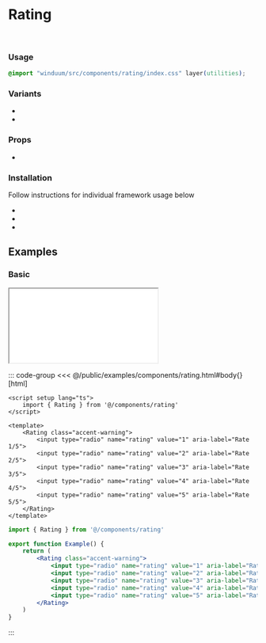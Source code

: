 # Rating
<br>
<ViewSourceGh href="https://github.com/winduum/winduum/blob/main/src/components/rating" />

### Usage

```css
@import "winduum/src/components/rating/index.css" layer(utilities);
```

### Variants
* <LinkGh name="default" path="components/rating" />
* <LinkGh name="invalid" path="components/rating" />

### Props
* <LinkGh name="default" path="components/rating/props" />

### Installation
Follow instructions for individual framework usage below

* <LinkGh name="winduum" url="https://github.com/winduum/winduum/blob/main/src/components/rating" />
* <LinkGh name="winduum-vue" url="https://github.com/winduum/winduum-vue/blob/main/src/components/rating" />
* <LinkGh name="winduum-react" url="https://github.com/winduum/winduum-react/blob/main/src/components/rating" />

## Examples

### Basic

<iframe onload="this.style.visibility = 'visible';" src="/examples/components/rating.html"></iframe>

::: code-group
<<< @/public/examples/components/rating.html#body{} [html]
```vue
<script setup lang="ts">
    import { Rating } from '@/components/rating'
</script>

<template>
    <Rating class="accent-warning">
        <input type="radio" name="rating" value="1" aria-label="Rate 1/5">
        <input type="radio" name="rating" value="2" aria-label="Rate 2/5">
        <input type="radio" name="rating" value="3" aria-label="Rate 3/5">
        <input type="radio" name="rating" value="4" aria-label="Rate 4/5">
        <input type="radio" name="rating" value="5" aria-label="Rate 5/5">
    </Rating>
</template>
```
```jsx
import { Rating } from '@/components/rating'

export function Example() {
    return (
        <Rating class="accent-warning">
            <input type="radio" name="rating" value="1" aria-label="Rate 1/5" />
            <input type="radio" name="rating" value="2" aria-label="Rate 2/5" />
            <input type="radio" name="rating" value="3" aria-label="Rate 3/5" />
            <input type="radio" name="rating" value="4" aria-label="Rate 4/5" />
            <input type="radio" name="rating" value="5" aria-label="Rate 5/5" />
        </Rating>
    )
}
```
:::
